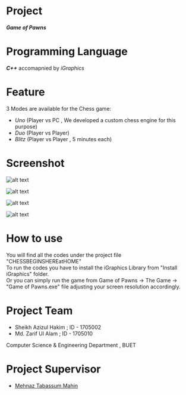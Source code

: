 # Project
***Game of Pawns***  

# Programming Language
***C++*** accomapnied by *iGraphics*

# Feature
3 Modes are available for the Chess game:
* *Uno* (Player vs PC , We developed a custom chess engine for this purpose)
* *Duo* (Player vs Player)
* *Blitz* (Player vs Player , 5 minutes each)

# Screenshot

![alt text][logo]

[logo]: https://github.com/zarif98sjs/Game-of-Pawns/blob/master/Game%20Of%20Pawns/The%20Game/opening.jpg "Opening Page"

![alt text][logo2]

[logo2]: https://github.com/zarif98sjs/Game-of-Pawns/blob/master/Game%20Of%20Pawns/The%20Game/menu2.bmp "Menu"

![alt text][logo3]

[logo3]: https://github.com/zarif98sjs/Game-of-Pawns/blob/master/Game%20Of%20Pawns/The%20Game/instruct.bmp "Instructions"

![alt text][logo4]

[logo4]: https://github.com/zarif98sjs/Game-of-Pawns/blob/master/Game%20Of%20Pawns/The%20Game/game_ss.JPG "Blitz"

# How to use
You will find all the codes under the project file "CHESSBEGINSHEREatHOME" <br>
To run the codes you have to install the iGraphics Library from "Install iGraphics" folder. <br>
Or you can simply run the game from Game of Pawns -> The Game -> "Game of Pawns.exe" file adjusting your screen resolution accordingly.

# Project Team
* Sheikh Azizul Hakim ; ID - 1705002
* Md. Zarif Ul Alam   ; ID - 1705010

Computer Science & Engineering Department , BUET

# Project Supervisor 
* [Mehnaz Tabassum Mahin](https://cse.buet.ac.bd/faculty_list/detail/mehnaztabassum)
